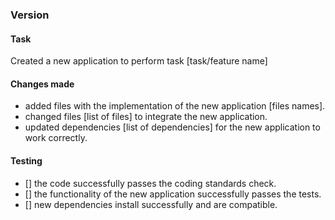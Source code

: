 ### Version


#### Task
Created a new application to perform task [task/feature name]

#### Changes made
- added files with the implementation of the new application [files names].
- changed files [list of files] to integrate the new application.
- updated dependencies [list of dependencies] for the new application to work correctly.

#### Testing
- [] the code successfully passes the coding standards check.
- [] the functionality of the new application successfully passes the tests.
- [] new dependencies install successfully and are compatible.
